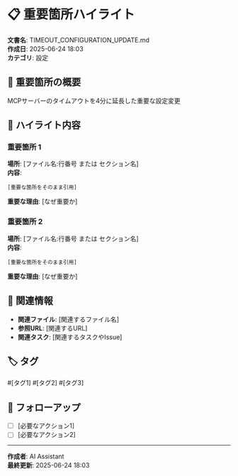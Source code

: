 # 📋 重要箇所ハイライト

**文書名**: TIMEOUT_CONFIGURATION_UPDATE.md  
**作成日**: 2025-06-24 18:03  
**カテゴリ**: 設定  

## 🎯 重要箇所の概要
MCPサーバーのタイムアウトを4分に延長した重要な設定変更

## 📝 ハイライト内容

### 重要箇所 1
**場所**: [ファイル名:行番号 または セクション名]  
**内容**:
```
[重要な箇所をそのまま引用]
```
**重要な理由**: [なぜ重要か]

### 重要箇所 2
**場所**: [ファイル名:行番号 または セクション名]  
**内容**:
```
[重要な箇所をそのまま引用]
```
**重要な理由**: [なぜ重要か]

## 🔗 関連情報
- **関連ファイル**: [関連するファイル名]
- **参照URL**: [関連するURL]
- **関連タスク**: [関連するタスクやIssue]

## 🏷️ タグ
#[タグ1] #[タグ2] #[タグ3]

## 📅 フォローアップ
- [ ] [必要なアクション1]
- [ ] [必要なアクション2]

---
**作成者**: AI Assistant  
**最終更新**: 2025-06-24 18:03